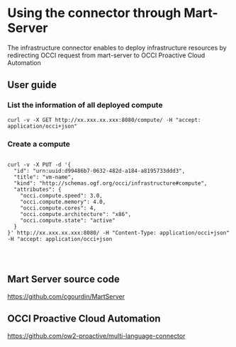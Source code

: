 # Using the connector through Mart-Server

The infrastructure connector enables to deploy infrastructure resources by redirecting OCCI request from mart-server to OCCI Proactive Cloud Automation

## User guide

### List the information of all deployed compute

```curl -v -X GET http://xx.xxx.xx.xxx:8080/compute/ -H "accept: application/occi+json"```

### Create a compute

<pre>
<code>
curl -v -X PUT -d '{
  "id": "urn:uuid:d99486b7-0632-482d-a184-a8195733ddd3",
  "title": "vm-name",
  "kind": "http://schemas.ogf.org/occi/infrastructure#compute",
  "attributes": {
    "occi.compute.speed": 3.0,
    "occi.compute.memory": 4.0,
    "occi.compute.cores": 4,
    "occi.compute.architecture": "x86",
    "occi.compute.state": "active"
  }
}' http://xx.xxx.xx.xxx:8080/ -H "Content-Type: application/occi+json" -H "accept: application/occi+json
</pre>
</code>

## Mart Server source code

https://github.com/cgourdin/MartServer

## OCCI Proactive Cloud Automation

https://github.com/ow2-proactive/multi-language-connector

